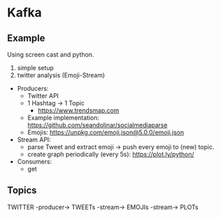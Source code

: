 # Kafka


## Example
Using screen cast and python.

1. simple setup
2. twitter analysis (Emoji-Stream)
  - Producers:
    - Twitter API
    - 1 Hashtag -> 1 Topic
      - https://www.trendsmap.com
    - Example implementation: https://github.com/seandolinar/socialmediaparse
    - Emojis: https://unpkg.com/emoji.json@5.0.0/emoji.json
  - Stream API:
    - parse Tweet and extract emoji -> push every emoji to (new) topic.
    - create graph periodically (every 5s): https://plot.ly/python/
  - Consumers:
    - get


## Topics
TWITTER -producer-> TWEETs -stream-> EMOJIs -stream-> PLOTs
